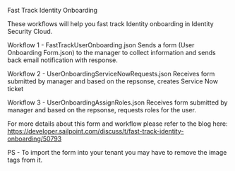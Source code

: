 Fast Track Identity Onboarding

These workflows will help you fast track Identity onboarding in Identity Security Cloud.

Workflow 1 - FastTrackUserOnboarding.json
			 Sends a form (User Onboarding Form.json) to the manager to collect information and sends back email notification with response.
			 
Workflow 2 - UserOnboardingServiceNowRequests.json
			 Receives form submitted by manager and based on the repsonse, creates Service Now ticket
			 
Workflow 3 - UserOnboardingAssignRoles.json
			 Receives form submitted by manager and based on the repsonse, requests roles for the user.



For more details about this form and workflow please refer to the blog here:
https://developer.sailpoint.com/discuss/t/fast-track-identity-onboarding/50793

PS - To import the form into your tenant you may have to remove the image tags from it.